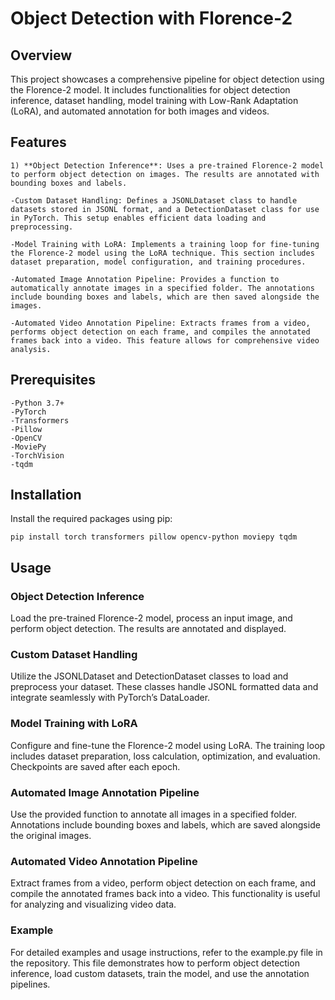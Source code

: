 # Object Detection with Florence-2

## Overview

This project showcases a comprehensive pipeline for object detection using the Florence-2 model. It includes functionalities for object detection inference, dataset handling, model training with Low-Rank Adaptation (LoRA), and automated annotation for both images and videos.

## Features

	1) **Object Detection Inference**: Uses a pre-trained Florence-2 model to perform object detection on images. The results are annotated with bounding boxes and labels.
 
	-Custom Dataset Handling: Defines a JSONLDataset class to handle datasets stored in JSONL format, and a DetectionDataset class for use in PyTorch. This setup enables efficient data loading and preprocessing.
 
	-Model Training with LoRA: Implements a training loop for fine-tuning the Florence-2 model using the LoRA technique. This section includes dataset preparation, model configuration, and training procedures.
 
	-Automated Image Annotation Pipeline: Provides a function to automatically annotate images in a specified folder. The annotations include bounding boxes and labels, which are then saved alongside the images.
 
	-Automated Video Annotation Pipeline: Extracts frames from a video, performs object detection on each frame, and compiles the annotated frames back into a video. This feature allows for comprehensive video analysis.

## Prerequisites

	-Python 3.7+
	-PyTorch
	-Transformers
	-Pillow
	-OpenCV
	-MoviePy
	-TorchVision
	-tqdm

## Installation

Install the required packages using pip:

```pip install torch transformers pillow opencv-python moviepy tqdm```

## Usage

### Object Detection Inference

Load the pre-trained Florence-2 model, process an input image, and perform object detection. The results are annotated and displayed.

### Custom Dataset Handling

Utilize the JSONLDataset and DetectionDataset classes to load and preprocess your dataset. These classes handle JSONL formatted data and integrate seamlessly with PyTorch’s DataLoader.

### Model Training with LoRA

Configure and fine-tune the Florence-2 model using LoRA. The training loop includes dataset preparation, loss calculation, optimization, and evaluation. Checkpoints are saved after each epoch.

### Automated Image Annotation Pipeline

Use the provided function to annotate all images in a specified folder. Annotations include bounding boxes and labels, which are saved alongside the original images.

### Automated Video Annotation Pipeline

Extract frames from a video, perform object detection on each frame, and compile the annotated frames back into a video. This functionality is useful for analyzing and visualizing video data.

### Example

For detailed examples and usage instructions, refer to the example.py file in the repository. This file demonstrates how to perform object detection inference, load custom datasets, train the model, and use the annotation pipelines.

